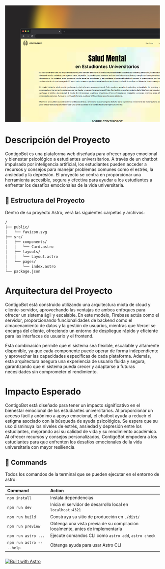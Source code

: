 ![alt text](34shots_so.png)

# Descripción del Proyecto
ContigoBot es una plataforma web diseñada para ofrecer apoyo emocional y bienestar psicológico a estudiantes universitarios. A través de un chatbot impulsado por inteligencia artificial, los estudiantes pueden acceder a recursos y consejos para manejar problemas comunes como el estrés, la ansiedad y la depresión. El proyecto se centra en proporcionar una herramienta accesible, segura y efectiva para ayudar a los estudiantes a enfrentar los desafíos emocionales de la vida universitaria.

## 🚀 Estructura del Proyecto

Dentro de su proyecto Astro, verá las siguientes carpetas y archivos:

```text
/
├── public/
│   └── favicon.svg
├── src/
│   ├── components/
│   │   └── Card.astro
│   ├── layouts/
│   │   └── Layout.astro
│   └── pages/
│       └── index.astro
└── package.json
```

# Arquitectura del Proyecto

ContigoBot está construido utilizando una arquitectura mixta de cloud y cliente-servidor, aprovechando las ventajas de ambos enfoques para ofrecer un sistema ágil y escalable. En este modelo, Firebase actúa como el servidor, proporcionando funcionalidades de backend como el almacenamiento de datos y la gestión de usuarios, mientras que Vercel se encarga del cliente, ofreciendo un entorno de despliegue rápido y eficiente para las interfaces de usuario y el frontend.

Esta combinación permite que el sistema sea flexible, escalable y altamente disponible, ya que cada componente puede operar de forma independiente y aprovechar las capacidades específicas de cada plataforma. Además, esta arquitectura asegura una experiencia de usuario fluida y segura, garantizando que el sistema pueda crecer y adaptarse a futuras necesidades sin comprometer el rendimiento.

# Impacto Esperado

ContigoBot está diseñado para tener un impacto significativo en el bienestar emocional de los estudiantes universitarios. Al proporcionar un acceso fácil y anónimo a apoyo emocional, el chatbot ayuda a reducir el estigma asociado con la búsqueda de ayuda psicológica. Se espera que su uso disminuya los niveles de estrés, ansiedad y depresión entre los estudiantes, mejorando así su calidad de vida y su rendimiento académico. Al ofrecer recursos y consejos personalizados, ContigoBot empodera a los estudiantes para que enfrenten los desafíos emocionales de la vida universitaria con mayor resiliencia.

## 🧞 Commands

Todos los comandos de la terminal que se pueden ejecutar en el entorno de astro:

| Command                   | Action                                           |
| :------------------------ | :----------------------------------------------- |
| `npm install`             | Instala dependencias                            |
| `npm run dev`             | Inicia el servidor de desarrollo local en `localhost:4321`|
| `npm run build`           | Construya su sitio de producción en `./dist/`    |
| `npm run preview`         | Obtenga una vista previa de su compilación localmente, antes de implementarla    |
| `npm run astro ...`       | Ejecute comandos CLI como `astro add`, `astro check` |
| `npm run astro -- --help` | Obtenga ayuda para usar Astro CLI                    |

### 
[![Built with Astro](https://astro.badg.es/v2/built-with-astro/large.svg)](https://astro.build)
